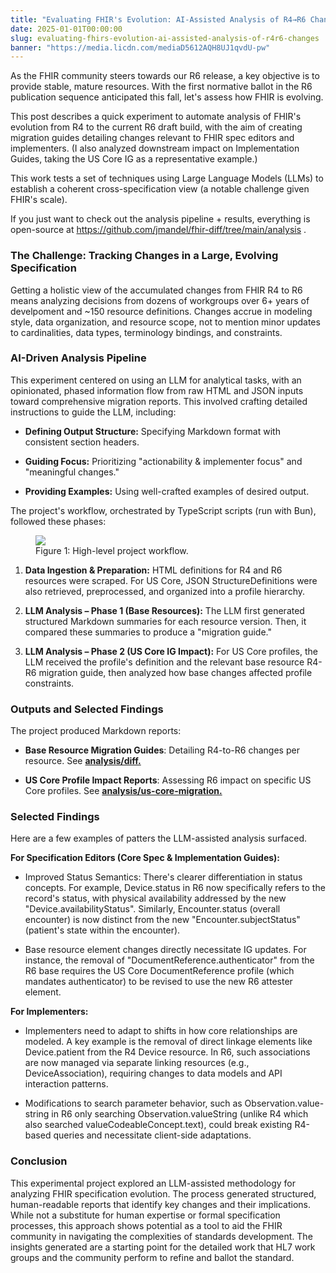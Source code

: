```yaml
---
title: "Evaluating FHIR's Evolution: AI-Assisted Analysis of R4→R6 Changes"
date: 2025-01-01T00:00:00
slug: evaluating-fhirs-evolution-ai-assisted-analysis-of-r4r6-changes
banner: "https://media.licdn.com/mediaD5612AQH8UJ1qvdU-pw"
---
```

<p>As the FHIR community steers towards our R6 release, a key objective is to provide stable, mature resources. With the first normative ballot in the R6 publication sequence anticipated this fall, let's assess how FHIR is evolving.</p><p>This post describes a quick experiment to automate analysis of FHIR's evolution from R4 to the current R6 draft build, with the aim of creating migration guides detailing changes relevant to FHIR spec editors and implementers. (I also analyzed downstream impact on Implementation Guides, taking the US Core IG as a representative example.)</p><p>This work tests a set of techniques using Large Language Models (LLMs) to establish a coherent cross-specification view (a notable challenge given FHIR's scale).</p><p>If you just want to check out the analysis pipeline + results, everything is open-source at <a href="https://github.com/jmandel/fhir-diff/tree/main/analysis" target="_blank">https://github.com/jmandel/fhir-diff/tree/main/analysis</a> .</p><h3>The Challenge: Tracking Changes in a Large, Evolving Specification</h3><p>Getting a holistic view of the accumulated changes from FHIR R4 to R6 means analyzing  decisions from dozens of workgroups over 6+ years of develpoment and ~150 resource definitions. Changes accrue in modeling style, data organization, and resource scope, not to mention minor updates to cardinalities, data types, terminology bindings, and constraints. </p><h3>AI-Driven Analysis Pipeline</h3><p>This experiment centered on using an LLM for analytical tasks, with an opinionated, phased information flow from raw HTML and JSON inputs toward comprehensive migration reports. This involved crafting detailed instructions to guide the LLM, including:</p><ul><li><p><strong>Defining Output Structure:</strong> Specifying Markdown format with consistent section headers.</p></li><li><p><strong>Guiding Focus:</strong> Prioritizing "actionability &amp; implementer focus" and "meaningful changes."</p></li><li><p><strong>Providing Examples:</strong> Using well-crafted examples of desired output.</p></li></ul><p>The project's workflow, orchestrated by TypeScript scripts (run with Bun), followed these phases:</p><figure><img data-media-urn="urn:li:digitalmediaAsset:D5612AQFrtFg-bNZRVg" src="https://media.licdn.com/dms/image/v2/D5612AQFrtFg-bNZRVg/article-inline_image-shrink_1000_1488/B56Za2nHUiGoAU-/0/1746820429567?e=1756944000&amp;v=beta&amp;t=F0pQKd7H-YM7GPn_SvVMLKElRbhEEEwJmRpXicPs1TQ"/><figcaption>Figure 1: High-level project workflow.</figcaption></figure><ol><li><p><strong>Data Ingestion &amp; Preparation:</strong> HTML definitions for R4 and R6 resources were scraped. For US Core, JSON StructureDefinitions were also retrieved, preprocessed, and organized into a profile hierarchy.</p></li><li><p><strong>LLM Analysis – Phase 1 (Base Resources):</strong> The LLM first generated structured Markdown summaries for each resource version. Then, it compared these summaries to produce a "migration guide."</p></li><li><p><strong>LLM Analysis – Phase 2 (US Core IG Impact):</strong> For US Core profiles, the LLM received the profile's definition and the relevant base resource R4-R6 migration guide, then analyzed how base changes affected profile constraints.</p></li></ol><h3>Outputs and Selected Findings</h3><p>The project produced Markdown reports:</p><ul><li><p><strong>Base Resource Migration Guides</strong>: Detailing R4-to-R6 changes per resource. See <a href="https://github.com/jmandel/fhir-diff/tree/main/analysis/diff" target="_blank"><strong>analysis/diff.</strong></a></p></li><li><p><strong>US Core Profile Impact Reports</strong>: Assessing R6 impact on specific US Core profiles. See <a href="https://github.com/jmandel/fhir-diff/tree/main/analysis/us-core-migration" target="_blank"><strong>analysis/us-core-migration.</strong></a></p></li></ul><h3>Selected Findings</h3><p>Here are a few examples of patters the LLM-assisted analysis surfaced.</p><p><strong>For Specification Editors (Core Spec &amp; Implementation Guides):</strong></p><ul><li><p>Improved Status Semantics: There's  clearer differentiation in status concepts. For example, Device.status in R6 now specifically refers to the record's status, with physical availability addressed by the new "Device.availabilityStatus". Similarly, Encounter.status (overall encounter) is now distinct from the new "Encounter.subjectStatus" (patient's state within the encounter).</p></li><li><p>Base resource element changes directly necessitate IG updates. For instance, the removal of "DocumentReference.authenticator" from the R6 base requires the US Core DocumentReference profile (which mandates authenticator) to be revised to use the new R6 attester element.</p></li></ul><p><strong>For Implementers:</strong></p><ul><li><p>Implementers need to adapt to shifts in how core relationships are modeled. A key example is the removal of direct linkage elements like Device.patient from the R4 Device resource. In R6, such associations are now managed via separate linking resources (e.g., DeviceAssociation), requiring changes to data models and API interaction patterns.</p></li><li><p>Modifications to search parameter behavior, such as Observation.value-string in R6 only searching Observation.valueString (unlike R4 which also searched valueCodeableConcept.text), could break existing R4-based queries and necessitate client-side adaptations.</p></li></ul><h3>Conclusion</h3><p>This experimental project explored an LLM-assisted methodology for analyzing FHIR specification evolution. The process generated structured, human-readable reports that identify key changes and their implications. While not a substitute for human expertise or formal specification processes, this approach shows potential as a tool to aid the FHIR community in navigating the complexities of standards development. The insights generated are a starting point for the detailed work that HL7 work groups and the community perform to refine and ballot the standard.</p>